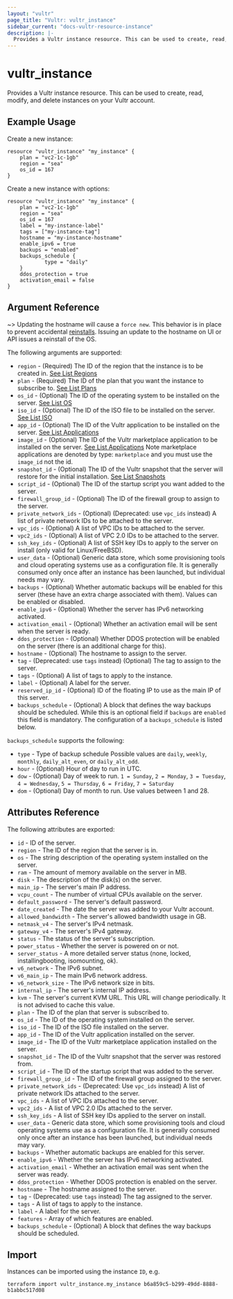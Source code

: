 ```yaml
---
layout: "vultr"
page_title: "Vultr: vultr_instance"
sidebar_current: "docs-vultr-resource-instance"
description: |-
  Provides a Vultr instance resource. This can be used to create, read, modify, and delete instances on your Vultr account.
---
```


# vultr_instance

Provides a Vultr instance resource. This can be used to create, read, modify, and delete instances on your Vultr account.

## Example Usage

Create a new instance:

```hcl
resource "vultr_instance" "my_instance" {
	plan = "vc2-1c-1gb"
	region = "sea"
	os_id = 167
}
```

Create a new instance with options:

```hcl
resource "vultr_instance" "my_instance" {
	plan = "vc2-1c-1gb"
	region = "sea"
	os_id = 167
	label = "my-instance-label"
	tags = ["my-instance-tag"]
	hostname = "my-instance-hostname"
	enable_ipv6 = true
	backups = "enabled"
	backups_schedule {
	        type = "daily"
	}
	ddos_protection = true
	activation_email = false
}
```

## Argument Reference


~> Updating the hostname will cause a `force new`. This behavior is in place to prevent accidental [reinstalls](https://www.vultr.com/api/#operation/reinstall-instance). Issuing an update to the hostname on UI or API issues a reinstall of the OS.

The following arguments are supported:

* `region` - (Required) The ID of the region that the instance is to be created in. [See List Regions](https://www.vultr.com/api/#operation/list-regions)
* `plan` - (Required) The ID of the plan that you want the instance to subscribe to. [See List Plans](https://www.vultr.com/api/#tag/plans)
* `os_id` - (Optional) The ID of the operating system to be installed on the server. [See List OS](https://www.vultr.com/api/#operation/list-os)
* `iso_id` - (Optional) The ID of the ISO file to be installed on the server. [See List ISO](https://www.vultr.com/api/#operation/list-isos)
* `app_id` - (Optional) The ID of the Vultr application to be installed on the server. [See List Applications](https://www.vultr.com/api/#operation/list-applications)
* `image_id` - (Optional) The ID of the Vultr marketplace application to be installed on the server. [See List Applications](https://www.vultr.com/api/#operation/list-applications) Note marketplace applications are denoted by type: `marketplace` and you must use the `image_id` not the id.
* `snapshot_id` - (Optional) The ID of the Vultr snapshot that the server will restore for the initial installation. [See List Snapshots](https://www.vultr.com/api/#operation/list-snapshots) 
* `script_id` - (Optional) The ID of the startup script you want added to the server.
* `firewall_group_id` - (Optional) The ID of the firewall group to assign to the server.
* `private_network_ids` - (Optional) (Deprecated: use `vpc_ids` instead) A list of private network IDs to be attached to the server.
* `vpc_ids` - (Optional) A list of VPC IDs to be attached to the server.
* `vpc2_ids` - (Optional) A list of VPC 2.0 IDs to be attached to the server.
* `ssh_key_ids` - (Optional) A list of SSH key IDs to apply to the server on install (only valid for Linux/FreeBSD).
* `user_data` - (Optional) Generic data store, which some provisioning tools and cloud operating systems use as a configuration file. It is generally consumed only once after an instance has been launched, but individual needs may vary.
* `backups` - (Optional) Whether automatic backups will be enabled for this server (these have an extra charge associated with them). Values can be enabled or disabled.
* `enable_ipv6` - (Optional) Whether the server has IPv6 networking activated.
* `activation_email` - (Optional) Whether an activation email will be sent when the server is ready.
* `ddos_protection` - (Optional) Whether DDOS protection will be enabled on the server (there is an additional charge for this).
* `hostname` - (Optional) The hostname to assign to the server.
* `tag` - (Deprecated: use `tags` instead) (Optional) The tag to assign to the server.
* `tags` - (Optional) A list of tags to apply to the instance.
* `label` - (Optional) A label for the server.
* `reserved_ip_id` - (Optional) ID of the floating IP to use as the main IP of this server.
* `backups_schedule` - (Optional) A block that defines the way backups should be scheduled. While this is an optional field if `backups` are `enabled` this field is mandatory. The configuration of a `backups_schedule` is listed below.

`backups_schedule` supports the following:

* `type` - Type of backup schedule Possible values are `daily`, `weekly`, `monthly`, `daily_alt_even`, or `daily_alt_odd`.
* `hour` - (Optional) Hour of day to run in UTC.
* `dow` - (Optional) Day of week to run. `1 = Sunday`, `2 = Monday`, `3 = Tuesday`, `4 = Wednesday`, `5 = Thursday`, `6 = Friday`, `7 = Saturday`
* `dom` - (Optional) Day of month to run. Use values between 1 and 28.

## Attributes Reference

The following attributes are exported:

* `id` - ID of the server.
* `region` - The ID of the region that the server is in.
* `os` - The string description of the operating system installed on the server.
* `ram` - The amount of memory available on the server in MB.
* `disk` - The description of the disk(s) on the server.
* `main_ip` - The server's main IP address.
* `vcpu_count` - The number of virtual CPUs available on the server.
* `default_password` - The server's default password.
* `date_created` - The date the server was added to your Vultr account.
* `allowed_bandwidth` - The server's allowed bandwidth usage in GB.
* `netmask_v4` - The server's IPv4 netmask.
* `gateway_v4` - The server's IPv4 gateway.
* `status` - The status of the server's subscription.
* `power_status` - Whether the server is powered on or not.
* `server_status` - A more detailed server status (none, locked, installingbooting, isomounting, ok).
* `v6_network` - The IPv6 subnet.
* `v6_main_ip` - The main IPv6 network address.
* `v6_network_size` - The IPv6 network size in bits.
* `internal_ip` - The server's internal IP address.
* `kvm` - The server's current KVM URL. This URL will change periodically. It is not advised to cache this value.
* `plan` - The ID of the plan that server is subscribed to.
* `os_id` - The ID of the operating system installed on the server.
* `iso_id` - The ID of the ISO file installed on the server.
* `app_id` - The ID of the Vultr application installed on the server.
* `image_id` - The ID of the Vultr marketplace application installed on the server.
* `snapshot_id` - The ID of the Vultr snapshot that the server was restored from.
* `script_id` - The ID of the startup script that was added to the server.
* `firewall_group_id` - The ID of the firewall group assigned to the server.
* `private_network_ids` - (Deprecated: Use `vpc_ids` instead) A list of private network IDs attached to the server.
* `vpc_ids` - A list of VPC IDs attached to the server.
* `vpc2_ids` - A list of VPC 2.0 IDs attached to the server.
* `ssh_key_ids` - A list of SSH key IDs applied to the server on install.
* `user_data` - Generic data store, which some provisioning tools and cloud operating systems use as a configuration file. It is generally consumed only once after an instance has been launched, but individual needs may vary.
* `backups` - Whether automatic backups are enabled for this server.
* `enable_ipv6` - Whether the server has IPv6 networking activated.
* `activation_email` - Whether an activation email was sent when the server was ready.
* `ddos_protection` - Whether DDOS protection is enabled on the server.
* `hostname` - The hostname assigned to the server.
* `tag` - (Deprecated: use `tags` instead) The tag assigned to the server.
* `tags` - A list of tags to apply to the instance.
* `label` - A label for the server.
* `features` - Array of which features are enabled.
* `backups_schedule` - (Optional) A block that defines the way backups should be scheduled.


## Import

Instances can be imported using the instance `ID`, e.g.

```
terraform import vultr_instance.my_instance b6a859c5-b299-49dd-8888-b1abbc517d08
```
